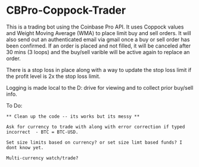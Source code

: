 # CBPro-Coppock-Trader
This is a trading bot using the Coinbase Pro API. It uses Coppock values and Weight Moving Average (WMA) to place limit buy and sell orders. 
It will also send out an authenticated email via gmail once a buy or sell order has been confirmed. If an order is placed and not filled,
it will be canceled after 30 mins (3 loops) and the buy/sell varible will be active again to replace an order.

There is a stop loss in place along with a way to update  the stop loss limit if the profit level is 2x the stop loss limit. 

Logging is made local to the D: drive for viewing and to collect prior buy/sell info.

To Do:
  
    ** Clean up the code -- its works but its messy **

    Ask for currency to trade with along with error correction if typed incorrect  - BTC = BTC-USD.
  
    Set size limits based on currency? or set size limt based funds? I dont know yet.
  
    Multi-currency watch/trade?
